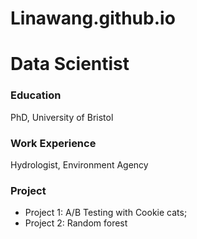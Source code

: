 # Linawang.github.io
# Data Scientist

### Education 
PhD, University of Bristol

### Work Experience
Hydrologist, Environment Agency

### Project
- Project 1: A/B Testing with Cookie cats;
- Project 2: Random forest

